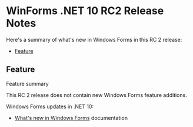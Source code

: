 # WinForms .NET 10 RC2 Release Notes

Here's a summary of what's new in Windows Forms in this RC 2 release:

- [Feature](#feature)

## Feature

Feature summary

This RC 2 release does not contain new Windows Forms feature additions.

Windows Forms updates in .NET 10:

- [What's new in Windows Forms](https://learn.microsoft.com/dotnet/desktop/winforms/whats-new/net100) documentation
